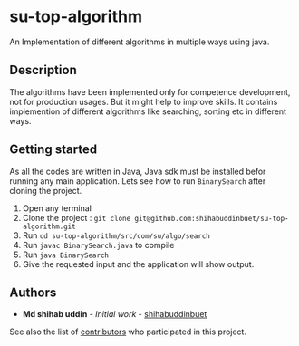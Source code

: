 # su-top-algorithm
An Implementation of different algorithms in multiple ways using java. 

## Description
The algorithms have been implemented only for competence development, not for production usages.
But it might help to improve skills. It contains implemention 
of different algorithms like searching, sorting etc in different ways.

## Getting started
As all the codes are written in Java, Java sdk must be installed befor running any main 
application. Lets see how to run `BinarySearch` after cloning the project. 
1. Open any terminal
2. Clone the project : `git clone git@github.com:shihabuddinbuet/su-top-algorithm.git`
3. Run `cd su-top-algorithm/src/com/su/algo/search`
4. Run `javac BinarySearch.java` to compile
5. Run `java BinarySearch`
6. Give the requested input and the application will show output.

## Authors
* **Md shihab uddin** - *Initial work* - [shihabuddinbuet](https://github.com/shihabuddinbuet)

See also the list of [contributors](https://github.com/shihabuddinbuet/su-top-algorithm/graphs/contributors) who participated in this project.

